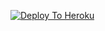 [![Deploy To Heroku](https://www.herokucdn.com/deploy/button.svg)](https://heroku.com/deploy?template=https://github.com/hackercoder24/cobraupdate
)


                     
